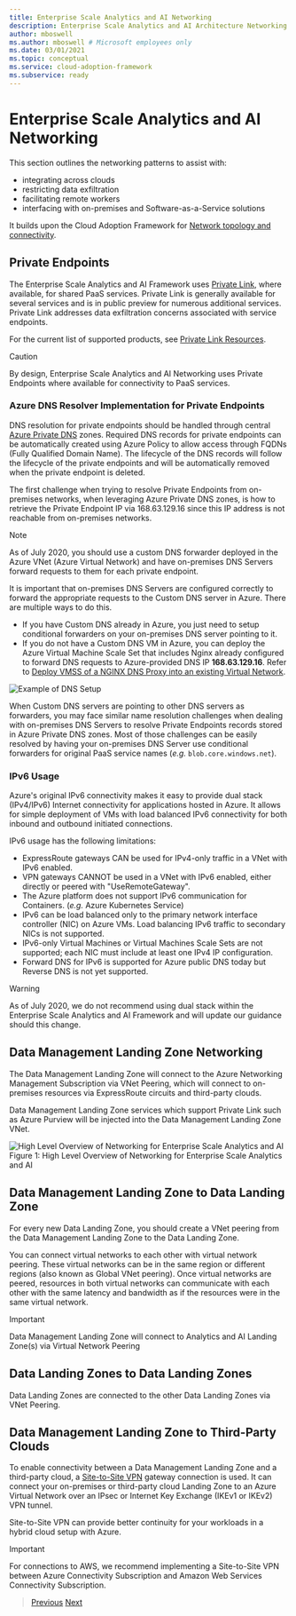 ```yaml
---
title: Enterprise Scale Analytics and AI Networking
description: Enterprise Scale Analytics and AI Architecture Networking.
author: mboswell
ms.author: mboswell # Microsoft employees only
ms.date: 03/01/2021
ms.topic: conceptual
ms.service: cloud-adoption-framework
ms.subservice: ready
---
```


# Enterprise Scale Analytics and AI Networking

This section outlines the networking patterns to assist with:
- integrating across clouds
- restricting data exfiltration
- facilitating remote workers
- interfacing with on-premises and Software-as-a-Service solutions

It builds upon the Cloud Adoption Framework for [Network topology and connectivity](https://docs.microsoft.com/azure/cloud-adoption-framework/ready/enterprise-scale/network-topology-and-connectivity).

## Private Endpoints

The Enterprise Scale Analytics and AI Framework uses [Private Link](https://docs.microsoft.com/azure/private-link/private-link-service-overview), where available, for shared PaaS services. Private Link is generally available for several services and is in public preview for numerous additional services. Private Link addresses data exfiltration concerns associated with service endpoints.

For the current list of supported products, see [Private Link Resources](https://docs.microsoft.com/azure/private-link/private-endpoint-overview#private-link-resource).

>[!CAUTION]
>By design, Enterprise Scale Analytics and AI Networking uses Private Endpoints where available for connectivity to PaaS services.

### Azure DNS Resolver Implementation for Private Endpoints

DNS resolution for private endpoints should be handled through central [Azure Private DNS](https://docs.microsoft.com/azure/dns/private-dns-overview) zones. Required DNS records for private endpoints can be automatically created using Azure Policy to allow access through FQDNs (Fully Qualified Domain Name). The lifecycle of the DNS records will follow the lifecycle of the private endpoints and will be automatically removed when the private endpoint is deleted.

The first challenge when trying to resolve Private Endpoints from on-premises networks, when leveraging Azure Private DNS zones, is how to retrieve the Private Endpoint IP via 168.63.129.16 since this IP address is not reachable from on-premises networks.

>[!NOTE]
>As of July 2020, you should use a custom DNS forwarder deployed in the Azure VNet (Azure Virtual Network) and have on-premises DNS Servers forward requests to them for each private endpoint.

It is important that on-premises DNS Servers are configured correctly to forward the appropriate requests to the Custom DNS server in Azure. There are multiple ways to do this.

* If you have Custom DNS already in Azure, you just need to setup conditional forwarders on your on-premises DNS server pointing to it.
* If you do not have a Custom DNS VM in Azure, you can deploy the Azure Virtual Machine Scale Set that includes Nginx already configured to forward DNS requests to Azure-provided DNS IP **168.63.129.16**. Refer to [Deploy VMSS of a NGINX DNS Proxy into an existing Virtual Network](https://github.com/Microsoft/PL-DNS-Proxy).

![Example of DNS Setup](../images/dns_setup.png)

When Custom DNS servers are pointing to other DNS servers as forwarders, you may face similar name resolution challenges when dealing with on-premises DNS Servers to resolve Private Endpoints records stored in Azure Private DNS zones. Most of those challenges can be easily resolved by having your on-premises DNS Server use conditional forwarders for original PaaS service names (*e.g.* `blob.core.windows.net`).

### IPv6 Usage

Azure's original IPv6 connectivity makes it easy to provide dual stack (IPv4/IPv6) Internet connectivity for applications hosted in Azure. It allows for simple deployment of VMs with load balanced IPv6 connectivity for both inbound and outbound initiated connections.

IPv6 usage has the following limitations:

* ExpressRoute gateways CAN be used for IPv4-only traffic in a VNet with IPv6 enabled.
* VPN gateways CANNOT be used in a VNet with IPv6 enabled, either directly or peered with "UseRemoteGateway".
* The Azure platform does not support IPv6 communication for Containers. (*e.g.* Azure Kubernetes Service)
* IPv6 can be load balanced only to the primary network interface controller (NIC) on Azure VMs. Load balancing IPv6 traffic to secondary NICs is not supported.
* IPv6-only Virtual Machines or Virtual Machines Scale Sets are not supported; each NIC must include at least one IPv4 IP configuration.
* Forward DNS for IPv6 is supported for Azure public DNS today but Reverse DNS is not yet supported.

>[!WARNING]
>As of July 2020, we do not recommend using dual stack within the Enterprise Scale Analytics and AI Framework and will update our guidance should this change.

## Data Management Landing Zone Networking

The Data Management Landing Zone will connect to the Azure Networking Management Subscription via VNet Peering, which will connect to on-premises resources via ExpressRoute circuits and third-party clouds.

Data Management Landing Zone services which support Private Link such as Azure Purview will be injected into the Data Management Landing Zone VNet.

![High Level Overview of Networking for Enterprise Scale Analytics and AI](../images/networking_overview.png)
Figure 1: High Level Overview of Networking for Enterprise Scale Analytics and AI

## Data Management Landing Zone to Data Landing Zone

For every new Data Landing Zone, you should create a VNet peering from the Data Management Landing Zone to the Data Landing Zone.

You can connect virtual networks to each other with virtual network peering. These virtual networks can be in the same region or different regions (also known as Global VNet peering). Once virtual networks are peered, resources in both virtual networks can communicate with each other with the same latency and bandwidth as if the resources were in the same virtual network.

>[!IMPORTANT]
>Data Management Landing Zone will connect to Analytics and AI Landing Zone(s) via Virtual Network Peering

## Data Landing Zones to Data Landing Zones

Data Landing Zones are connected to the other Data Landing Zones via VNet Peering.

## Data Management Landing Zone to Third-Party Clouds

To enable connectivity between a Data Management Landing Zone and a third-party cloud, a [Site-to-Site VPN](https://docs.microsoft.com/azure/vpn-gateway/vpn-gateway-tutorial-vpnconnection-powershell) gateway connection is used. It can connect your on-premises or third-party cloud Landing Zone to an Azure Virtual Network over an IPsec or Internet Key Exchange (IKEv1 or IKEv2) VPN tunnel.

Site-to-Site VPN can provide better continuity for your workloads in a hybrid cloud setup with Azure.

>[!IMPORTANT]
>For connections to AWS, we recommend implementing a Site-to-Site VPN between Azure Connectivity Subscription and Amazon Web Services Connectivity Subscription.

>[Previous](04-policy.md)
>[Next](../02-datamanagement/01-overview.md)
